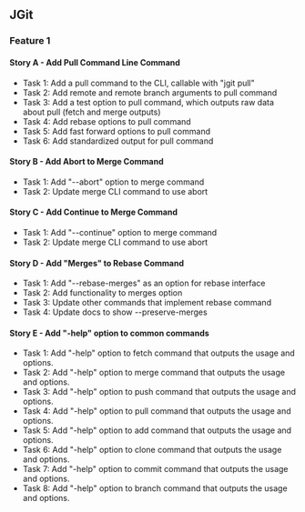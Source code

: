 ## JGit
### Feature 1
  #### Story A - Add Pull Command Line Command
   - Task 1: Add a pull command to the CLI, callable with "jgit pull"
   - Task 2: Add remote and remote branch arguments to pull command
   - Task 3: Add a test option to pull command, which outputs raw data about pull (fetch and merge outputs)
   - Task 4: Add rebase options to pull command 
   - Task 5: Add fast forward options to pull command 
   - Task 6: Add standardized output for pull command
   
  #### Story B - Add Abort to Merge Command
   - Task 1: Add "--abort" option to merge command 
   - Task 2: Update merge CLI command to use abort
  
  #### Story C - Add Continue to Merge Command
   - Task 1: Add "--continue" option to merge command 
   - Task 2: Update merge CLI command to use abort
   
  #### Story D - Add "Merges" to Rebase Command
   - Task 1: Add "--rebase-merges" as an option for rebase interface
   - Task 2: Add functionality to merges option
   - Task 3: Update other commands that implement rebase command
   - Task 4: Update docs to show --preserve-merges
   
  #### Story E - Add "-help" option to common commands
   - Task 1: Add "-help" option to fetch command that outputs the usage and options.
   - Task 2: Add "-help" option to merge command that outputs the usage and options.
   - Task 3: Add "-help" option to push command that outputs the usage and options.
   - Task 4: Add "-help" option to pull command that outputs the usage and options.
   - Task 5: Add "-help" option to add command that outputs the usage and options.
   - Task 6: Add "-help" option to clone command that outputs the usage and options.
   - Task 7: Add "-help" option to commit command that outputs the usage and options.
   - Task 8: Add "-help" option to branch command that outputs the usage and options.
